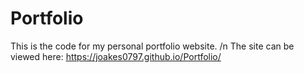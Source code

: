 # Portfolio

This is the code for my personal portfolio website. /n
The site can be viewed here:  https://joakes0797.github.io/Portfolio/
